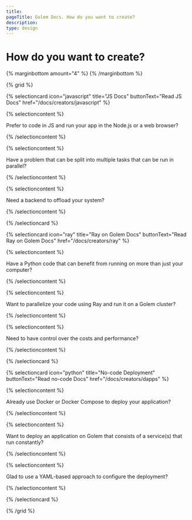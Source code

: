 ```yaml
---
title:
pageTitle: Golem Docs. How do you want to create?
description:
type: design
---
```


# How do you want to create?

{% marginbottom amount="4" %}
{% /marginbottom %}

{% grid %}

{% selectioncard icon="javascript" title="JS Docs" buttonText="Read JS Docs" href="/docs/creators/javascript" %}

{% selectioncontent %}

Prefer to code in JS and run your app in the Node.js or a web browser?

{% /selectioncontent %}

{% selectioncontent %}

Have a problem that can be split into multiple tasks that can be run in parallel?

{% /selectioncontent %}

{% selectioncontent %}

Need a backend to offload your system?

{% /selectioncontent %}

{% /selectioncard %}

{% selectioncard icon="ray" title="Ray on Golem Docs" buttonText="Read Ray on Golem Docs" href="/docs/creators/ray" %}

{% selectioncontent %}

Have a Python code that can benefit from running on more than just your computer?

{% /selectioncontent %}

{% selectioncontent %}

Want to parallelize your code using Ray and run it on a Golem cluster?

{% /selectioncontent %}

{% selectioncontent %}

Need to have control over the costs and performance?

{% /selectioncontent %}

{% /selectioncard %}

{% selectioncard icon="python" title="No-code Deployment" buttonText="Read no-code Docs" href="/docs/creators/dapps" %}

{% selectioncontent %}

Already use Docker or Docker Compose to deploy your application?

{% /selectioncontent %}

{% selectioncontent %}

Want to deploy an application on Golem that consists of a service(s) that run constantly?

{% /selectioncontent %}

{% selectioncontent %}

Glad to use a YAML-based approach to configure the deployment?

{% /selectioncontent %}

{% /selectioncard %}

{% /grid %}
